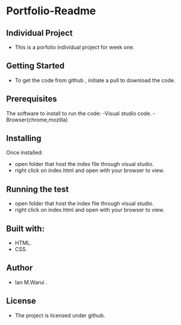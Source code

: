 # Portfolio-Readme

## Individual Project
- This is a porfolio  individual project for week one.

## Getting Started
- To get the code from github , initiate a pull to download the code.

## Prerequisites
The software to install to run the code: 
-Visual studio code.
-Browser(chrome,mozilla)

## Installing
Once installed:
- open folder that host the index file through visual studio.
- right click on index.html and open with your browser to view.

## Running the test 
- open folder that host the index file through visual studio.
- right click on index.html and open with your browser to view.

## Built with:
- HTML.
- CSS.

## Author
- Ian M.Warui .

## License
- The project is licensed under github.
